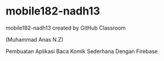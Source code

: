 # mobile182-nadh13
mobile182-nadh13 created by GitHub Classroom

(Muhammad Anas N.Z)

Pembuatan Aplikasi Baca Komik Sederhana Dengan Firebase
